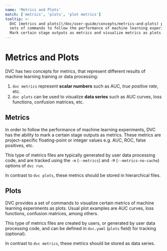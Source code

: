 ```yaml
---
name: 'Metrics and Plots'
match: ['metrics', 'plots', 'plot metrics']
tooltip: >-
  DVC [metrics and plots](/doc/user-guide/concepts/metrics-and-plots) provide
  sets of commands to follow the performance of machine learning experiments.
  Mark certain stage outputs as metrics and visualize metrics as plots.
---
```


# Metrics and Plots

<!-- _from plots and metrics intros_ -->

DVC has two concepts for metrics, that represent different results of machine
learning training or data processing:

1. `dvc metrics` represent **scalar numbers** such as AUC, _true positive rate_,
   etc.
2. `dvc plots` can be used to visualize **data series** such as AUC curves, loss
   functions, confusion matrices, etc.

<!-- _from `dvc metrics`_ -->

## Metrics

In order to follow the performance of machine learning experiments, DVC has the
ability to mark a certain stage <abbr>outputs</abbr> as metrics. These metrics
are project-specific floating-point or integer values e.g. AUC, ROC, false
positives, etc.

This type of metrics files are typically generated by user data processing code,
and are tracked using the `-m` (`--metrics`) and `-M` (`--metrics-no-cache`)
options of `dvc run`.

In contrast to `dvc plots`, these metrics should be stored in hierarchical
files.

## Plots

<!-- _from `dvc plots` description_ -->

DVC provides a set of commands to visualize certain metrics of machine learning
experiments as plots. Usual plot examples are AUC curves, loss functions,
confusion matrices, among others.

This type of metrics files are created by users, or generated by user data
processing code, and can be defined in `dvc.yaml` (`plots` field) for tracking
(optional).

In contrast to `dvc metrics`, these metrics should be stored as data series.

<!-- _probably should mention diff..._ -->
